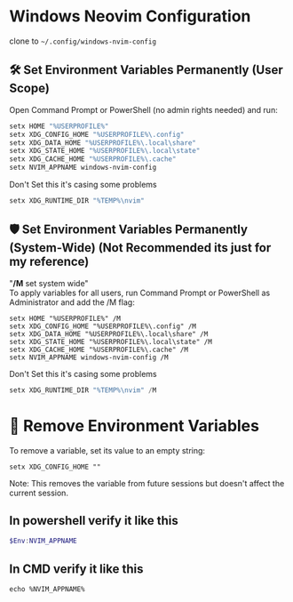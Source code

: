 
# Windows Neovim Configuration
clone to `~/.config/windows-nvim-config`
## 🛠️ Set Environment Variables Permanently (User Scope)
Open Command Prompt or PowerShell (no admin rights needed) and run:
```powershell
setx HOME "%USERPROFILE%"
setx XDG_CONFIG_HOME "%USERPROFILE%\.config"
setx XDG_DATA_HOME "%USERPROFILE%\.local\share"
setx XDG_STATE_HOME "%USERPROFILE%\.local\state"
setx XDG_CACHE_HOME "%USERPROFILE%\.cache"
setx NVIM_APPNAME windows-nvim-config
```

Don't Set this it's casing some problems
```powershell
setx XDG_RUNTIME_DIR "%TEMP%\nvim"
```

## 🛡️ Set Environment Variables Permanently (System-Wide) (Not Recommended its just for my reference)
"**/M** set system wide"<br>
To apply variables for all users, run Command Prompt or PowerShell as Administrator and add the /M flag:
```
setx HOME "%USERPROFILE%" /M
setx XDG_CONFIG_HOME "%USERPROFILE%\.config" /M
setx XDG_DATA_HOME "%USERPROFILE%\.local\share" /M
setx XDG_STATE_HOME "%USERPROFILE%\.local\state" /M
setx XDG_CACHE_HOME "%USERPROFILE%\.cache" /M
setx NVIM_APPNAME windows-nvim-config /M
```

Don't Set this it's casing some problems
```powershell
setx XDG_RUNTIME_DIR "%TEMP%\nvim" /M
```

# 🧹 Remove Environment Variables
To remove a variable, set its value to an empty string:
```
setx XDG_CONFIG_HOME ""
```
Note: This removes the variable from future sessions but doesn't affect the current session.

## In powershell verify it like this
```powershell
$Env:NVIM_APPNAME
```

## In CMD verify it like this
```
echo %NVIM_APPNAME%
```
